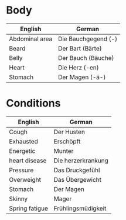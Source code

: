 # Body
English | German
------------ | ------------
Abdominal area | Die Bauchgegend (-)
Beard | Der Bart (Bärte)
Belly | Der Bauch (Bäuche)
Heart | Die Herz (-en)
Stomach | Der Magen (-ä-)

# Conditions
English | German
------------ | ------------
Cough | Der Husten
Exhausted | Erschöpft
Energetic | Munter
heart disease | Die herzerkrankung
Pressure | Das Druckgefühl
Overweight| Das Übergewicht
Stomach | Der Magen
Skinny | Mager
Spring fatigue | Frühlingsmüdigkeit
